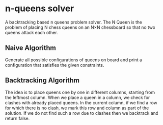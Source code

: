 # n-queens solver
A backtracking based n queens problem solver.
The N Queen is the problem of placing N chess queens on an N×N chessboard so that no two queens attack each other.

## Naive Algorithm
Generate all possible configurations of queens on board and print a configuration that satisfies the given constraints.

## Backtracking Algorithm
The idea is to place queens one by one in different columns, starting from the leftmost column. When we place a queen in a column, we check for clashes with already placed queens. In the current column, if we find a row for which there is no clash, we mark this row and column as part of the solution. If we do not find such a row due to clashes then we backtrack and return false.
